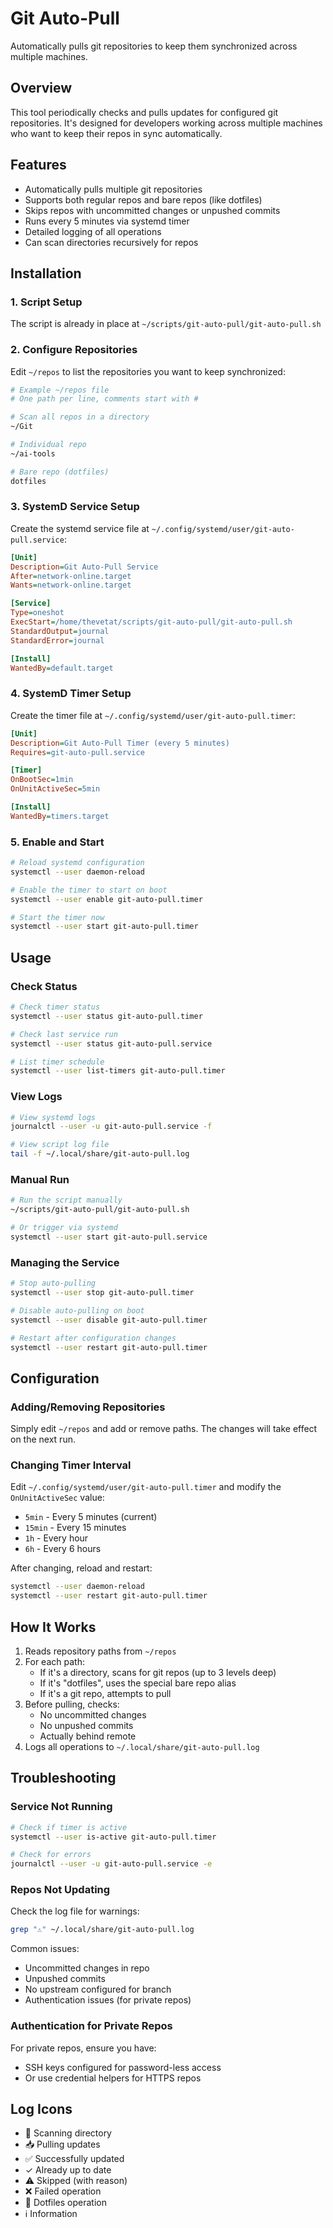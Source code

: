 # Git Auto-Pull

Automatically pulls git repositories to keep them synchronized across multiple machines.

## Overview

This tool periodically checks and pulls updates for configured git repositories. It's designed for developers working across multiple machines who want to keep their repos in sync automatically.

## Features

- Automatically pulls multiple git repositories
- Supports both regular repos and bare repos (like dotfiles)
- Skips repos with uncommitted changes or unpushed commits
- Runs every 5 minutes via systemd timer
- Detailed logging of all operations
- Can scan directories recursively for repos

## Installation

### 1. Script Setup

The script is already in place at `~/scripts/git-auto-pull/git-auto-pull.sh`

### 2. Configure Repositories

Edit `~/repos` to list the repositories you want to keep synchronized:

```bash
# Example ~/repos file
# One path per line, comments start with #

# Scan all repos in a directory
~/Git

# Individual repo
~/ai-tools

# Bare repo (dotfiles)
dotfiles
```

### 3. SystemD Service Setup

Create the systemd service file at `~/.config/systemd/user/git-auto-pull.service`:

```ini
[Unit]
Description=Git Auto-Pull Service
After=network-online.target
Wants=network-online.target

[Service]
Type=oneshot
ExecStart=/home/thevetat/scripts/git-auto-pull/git-auto-pull.sh
StandardOutput=journal
StandardError=journal

[Install]
WantedBy=default.target
```

### 4. SystemD Timer Setup

Create the timer file at `~/.config/systemd/user/git-auto-pull.timer`:

```ini
[Unit]
Description=Git Auto-Pull Timer (every 5 minutes)
Requires=git-auto-pull.service

[Timer]
OnBootSec=1min
OnUnitActiveSec=5min

[Install]
WantedBy=timers.target
```

### 5. Enable and Start

```bash
# Reload systemd configuration
systemctl --user daemon-reload

# Enable the timer to start on boot
systemctl --user enable git-auto-pull.timer

# Start the timer now
systemctl --user start git-auto-pull.timer
```

## Usage

### Check Status

```bash
# Check timer status
systemctl --user status git-auto-pull.timer

# Check last service run
systemctl --user status git-auto-pull.service

# List timer schedule
systemctl --user list-timers git-auto-pull.timer
```

### View Logs

```bash
# View systemd logs
journalctl --user -u git-auto-pull.service -f

# View script log file
tail -f ~/.local/share/git-auto-pull.log
```

### Manual Run

```bash
# Run the script manually
~/scripts/git-auto-pull/git-auto-pull.sh

# Or trigger via systemd
systemctl --user start git-auto-pull.service
```

### Managing the Service

```bash
# Stop auto-pulling
systemctl --user stop git-auto-pull.timer

# Disable auto-pulling on boot
systemctl --user disable git-auto-pull.timer

# Restart after configuration changes
systemctl --user restart git-auto-pull.timer
```

## Configuration

### Adding/Removing Repositories

Simply edit `~/repos` and add or remove paths. The changes will take effect on the next run.

### Changing Timer Interval

Edit `~/.config/systemd/user/git-auto-pull.timer` and modify the `OnUnitActiveSec` value:
- `5min` - Every 5 minutes (current)
- `15min` - Every 15 minutes
- `1h` - Every hour
- `6h` - Every 6 hours

After changing, reload and restart:
```bash
systemctl --user daemon-reload
systemctl --user restart git-auto-pull.timer
```

## How It Works

1. Reads repository paths from `~/repos`
2. For each path:
   - If it's a directory, scans for git repos (up to 3 levels deep)
   - If it's "dotfiles", uses the special bare repo alias
   - If it's a git repo, attempts to pull
3. Before pulling, checks:
   - No uncommitted changes
   - No unpushed commits
   - Actually behind remote
4. Logs all operations to `~/.local/share/git-auto-pull.log`

## Troubleshooting

### Service Not Running

```bash
# Check if timer is active
systemctl --user is-active git-auto-pull.timer

# Check for errors
journalctl --user -u git-auto-pull.service -e
```

### Repos Not Updating

Check the log file for warnings:
```bash
grep "⚠️" ~/.local/share/git-auto-pull.log
```

Common issues:
- Uncommitted changes in repo
- Unpushed commits
- No upstream configured for branch
- Authentication issues (for private repos)

### Authentication for Private Repos

For private repos, ensure you have:
- SSH keys configured for password-less access
- Or use credential helpers for HTTPS repos

## Log Icons

- 📂 Scanning directory
- 📥 Pulling updates
- ✅ Successfully updated
- ✓ Already up to date
- ⚠️ Skipped (with reason)
- ❌ Failed operation
- 🔧 Dotfiles operation
- ℹ️ Information